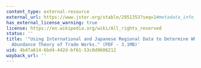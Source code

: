 ```yaml
---
content_type: external-resource
external_url: https://www.jstor.org/stable/2951353?seq=1#metadata_info_tab_contents
has_external_license_warning: true
license: https://en.wikipedia.org/wiki/All_rights_reserved
status: ''
title: '"Using International and Japanese Regional Data to Determine When the Factor
  Abundance Theory of Trade Works." (PDF - 3.1MB)'
uid: 4b47a614-6bd4-442d-bf61-53c0d9606212
wayback_url: ''
---
```


